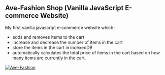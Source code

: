 ## Ave-Fashion Shop (Vanilla JavaScript E-commerce Website)

My first vanilla javascript e-commerce website which; 

* adds and removes items to the cart
* increase and decrease the number of items in the cart
* store the items in the cart in indexedDB
* automatically calculates the total price of items in the cart based on how many items are currently in the cart.

[![Ave-Fashion](https://dabuttonfactory.com/button.png?t=Live+Demo&f=Open+Sans-Bold&ts=16&tc=fff&hp=45&vp=20&w=180&h=40&c=round&bgt=unicolored&bgc=0275d8 "Click button to open live demo")](https://jaykhun.github.io/vanilla-js-online-store)
